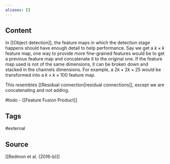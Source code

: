 ```yaml
---
aliases: []
---
```

## Content
In [[Object detection]], the feature maps in which the detection stage happens should have enough detail to help performance. Say we get a $k \times k$  feature map, one way to provide more fine-grained features would be to get a previous feature map and concatenate it to the original one. If the feature map used is not of the same dimensions, it can be broken down and stacked in the channels dimensions. For example, a $2k \times 2k \times 25$ would be transformed into a $k \times k \times 100$ feature map.

This resembles [[Residual connection|residual connections]], except we are concatenating and not adding.

#todo - [[Feature Fusion Product]]

## Tags
#external 

## Source
[[Redmon et al. (2016-b)]]